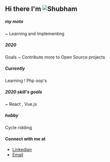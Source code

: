 
    
## Hi there I'm ![_Shubham_](http://www.shubhampandey.cf "Shubham's Portfolio")
 
##### my moto 
~ Learning and Implementing
 
##### 2020 
Goals ~ Contribute more to Open Source projects
##### Currently 
Learning ! Php oop's
##### 2020 skill's goals
~ React , Vue.js

##### hobby
Cycle ridding
#### Connect with me at 
- [Linkedian](https://www.linkedin.com/in/shubhampandey-cf/ "shubham's profile")
- [Email](https://www.gmail/shubhampnd414@gmail.com)

[](https://drive.google.com/file/d/1t39LjM9hqnnz7HmeViVOskHgoTT7wO2N/view?usp=sharing)

